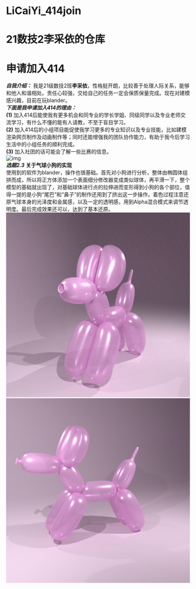 # LiCaiYi_414join
21数技2李采依的仓库
=========
申请加入414
====
***自我介绍：*** 我是21级数技2班**李采依**，性格挺开朗，比较善于处理人际关系，能够和他人和谐相处。责任心较强，交给自己的任务一定会保质保量完成。现在对建模感兴趣，目前在玩blander。  
***下面是我申请加入414的理由：***  
**(1)** 加入414后能使我有更多机会和同专业的学长学姐、同级同学以及专业老师交流学习，有什么不懂的能有人请教，不至于盲目学习。  
**(2)** 加入414后的小组项目能促使我学习更多的专业知识以及专业技能，比如建模渲染网页制作及动画制作等；同时还能增强我的团队协作能力，有助于我今后学习生活中的小组任务的顺利完成。  
**(3)** 加入社团的话可能会了解一些比赛的信息。  
![img](https://gimg2.baidu.com/image_search/src=http%3A%2F%2Fc-ssl.duitang.com%2Fuploads%2Fitem%2F201911%2F04%2F20191104182430_tnfet.thumb.400_0.png&refer=http%3A%2F%2Fc-ssl.duitang.com&app=2002&size=f9999,10000&q=a80&n=0&g=0n&fmt=auto?sec=1666535393&t=436731987a290d16dfcd67b88c3d2437)   
***选题2.3*** **关于气球小狗的实现**  
    使用到的软件为blander，操作也很基础。首先对小狗进行分析，整体由椭圆体组拼而成，所以将正方体添加一个表面细分修改器变成类似球体，再平滑一下，整个模型的基础就出现了，对基础球体进行点的拉伸进而变形得到小狗的各个部位，值得一提的是小狗“尾巴”和“鼻子”的制作还用到了挤出这一步操作。着色过程注意还原气球本身的光泽度和金属感，以及一定的透明感，用到Alpha混合模式来调节透明度。最后完成效果还可以，达到了基本还原。
![img](https://github.com/1lcy/LiCaiYi_414join/blob/main/%E5%BB%BA%E4%BA%86%E4%B8%AA%E7%8B%97/%E5%B0%8F%E7%8B%97%E6%96%9C%E4%BE%A7.png)   
![img](https://github.com/1lcy/LiCaiYi_414join/blob/main/%E5%BB%BA%E4%BA%86%E4%B8%AA%E7%8B%97/%E7%9C%9F%E6%AD%A3%E7%9A%84%E6%B0%94%E7%90%83%E5%B0%8F%E7%8B%97.png)    
